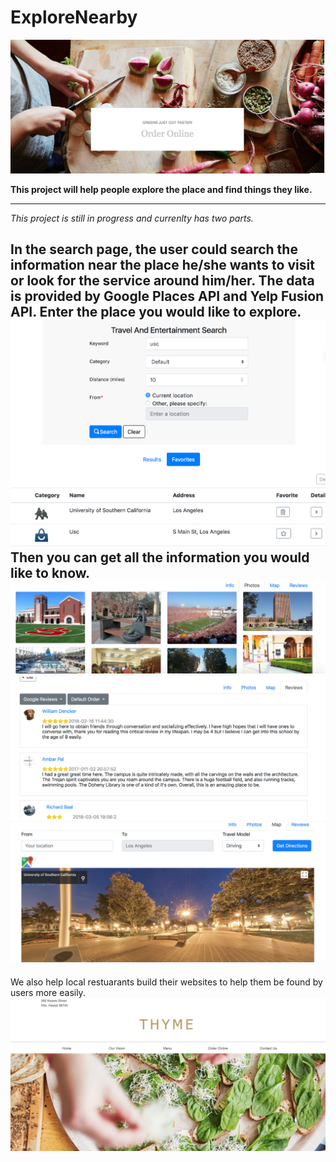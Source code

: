 # ExploreNearby

![alt text](https://github.com/QiWong/ExploreNearby/blob/master/exampleImg/example1.png?raw=true "My project demo picture")

**This project will help people explore the place and find things they like.**



---

*This project is still in progress and currenlty has two parts.*

**In the search page, the user could search the information near the place he/she wants to visit or look for the service around him/her. The data is provided by Google Places API and Yelp Fusion API.**
**Enter the place you would like to explore.**
![alt text](https://github.com/QiWong/ExploreNearby/blob/master/exampleImg/search.png?raw=true "My project demo picture")
**Then you can get all the information you would like to know.**
![alt text](https://github.com/QiWong/ExploreNearby/blob/master/exampleImg/photos.png?raw=true "My project demo picture")
![alt text](https://github.com/QiWong/ExploreNearby/blob/master/exampleImg/review.png?raw=true "My project demo picture")
![alt text](https://github.com/QiWong/ExploreNearby/blob/master/exampleImg/map.png?raw=true "My project demo picture")
---


We also help local restuarants build their websites to help them be found by users more easily.
![alt text](https://github.com/QiWong/ExploreNearby/blob/master/exampleImg/example3.png?raw=true "My project demo picture")

